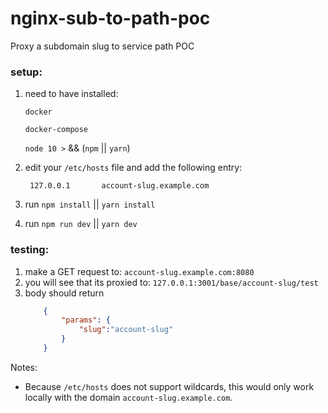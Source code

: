 # nginx-sub-to-path-poc
Proxy a subdomain slug to service path POC

### setup:

1. need to have installed:
    
    `docker`
    
    `docker-compose`
    
    `node 10 >` && (`npm` || `yarn`)
2. edit your `/etc/hosts` file and add the following entry:

        127.0.0.1       account-slug.example.com

3. run `npm install`   ||   `yarn install`
4. run `npm run dev`   ||   `yarn dev`

### testing:

1. make a GET request to: `account-slug.example.com:8080` 
2. you will see that its proxied to: `127.0.0.1:3001/base/account-slug/test`
3. body should return 
    ```json
        {
            "params": {
                "slug":"account-slug"
            }
        }
    ```

Notes: 

- Because `/etc/hosts` does not support wildcards, this would only work locally with the
domain `account-slug.example.com`.